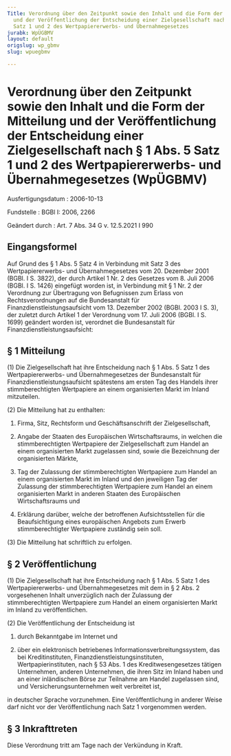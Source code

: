```yaml
---
Title: Verordnung über den Zeitpunkt sowie den Inhalt und die Form der Mitteilung
  und der Veröffentlichung der Entscheidung einer Zielgesellschaft nach § 1 Abs. 5
  Satz 1 und 2 des Wertpapiererwerbs- und Übernahmegesetzes
jurabk: WpÜGBMV
layout: default
origslug: wp_gbmv
slug: wpuegbmv

---
```


# Verordnung über den Zeitpunkt sowie den Inhalt und die Form der Mitteilung und der Veröffentlichung der Entscheidung einer Zielgesellschaft nach § 1 Abs. 5 Satz 1 und 2 des Wertpapiererwerbs- und Übernahmegesetzes (WpÜGBMV)

Ausfertigungsdatum
:   2006-10-13

Fundstelle
:   BGBl I: 2006, 2266

Geändert durch
:   Art. 7 Abs. 34 G v. 12.5.2021 I 990



## Eingangsformel

Auf Grund des § 1 Abs. 5 Satz 4 in Verbindung mit Satz 3 des
Wertpapiererwerbs- und Übernahmegesetzes vom 20. Dezember 2001 (BGBl.
I S. 3822), der durch Artikel 1 Nr. 2 des Gesetzes vom 8. Juli 2006
(BGBl. I S. 1426) eingefügt worden ist, in Verbindung mit § 1 Nr. 2
der Verordnung zur Übertragung von Befugnissen zum Erlass von
Rechtsverordnungen auf die Bundesanstalt für
Finanzdienstleistungsaufsicht vom 13. Dezember 2002 (BGBl. 2003 I S.
3), der zuletzt durch Artikel 1 der Verordnung vom 17. Juli 2006
(BGBl. I S. 1699) geändert worden ist, verordnet die Bundesanstalt für
Finanzdienstleistungsaufsicht:


## § 1 Mitteilung

(1) Die Zielgesellschaft hat ihre Entscheidung nach § 1 Abs. 5 Satz 1
des Wertpapiererwerbs- und Übernahmegesetzes der Bundesanstalt für
Finanzdienstleistungsaufsicht spätestens am ersten Tag des Handels
ihrer stimmberechtigten Wertpapiere an einem organisierten Markt im
Inland mitzuteilen.

(2) Die Mitteilung hat zu enthalten:

1.  Firma, Sitz, Rechtsform und Geschäftsanschrift der Zielgesellschaft,


2.  Angabe der Staaten des Europäischen Wirtschaftsraums, in welchen die
    stimmberechtigten Wertpapiere der Zielgesellschaft zum Handel an einem
    organisierten Markt zugelassen sind, sowie die Bezeichnung der
    organisierten Märkte,


3.  Tag der Zulassung der stimmberechtigten Wertpapiere zum Handel an
    einem organisierten Markt im Inland und den jeweiligen Tag der
    Zulassung der stimmberechtigten Wertpapiere zum Handel an einem
    organisierten Markt in anderen Staaten des Europäischen
    Wirtschaftsraums und


4.  Erklärung darüber, welche der betroffenen Aufsichtsstellen für die
    Beaufsichtigung eines europäischen Angebots zum Erwerb
    stimmberechtigter Wertpapiere zuständig sein soll.




(3) Die Mitteilung hat schriftlich zu erfolgen.


## § 2 Veröffentlichung

(1) Die Zielgesellschaft hat ihre Entscheidung nach § 1 Abs. 5 Satz 1
des Wertpapiererwerbs- und Übernahmegesetzes mit dem in § 2 Abs. 2
vorgesehenen Inhalt unverzüglich nach der Zulassung der
stimmberechtigten Wertpapiere zum Handel an einem organisierten Markt
im Inland zu veröffentlichen.

(2) Die Veröffentlichung der Entscheidung ist

1.  durch Bekanntgabe im Internet und


2.  über ein elektronisch betriebenes Informationsverbreitungssystem, das
    bei Kreditinstituten, Finanzdienstleistungsinstituten,
    Wertpapierinstituten, nach § 53 Abs. 1 des Kreditwesengesetzes tätigen
    Unternehmen, anderen Unternehmen, die ihren Sitz im Inland haben und
    an einer inländischen Börse zur Teilnahme am Handel zugelassen sind,
    und Versicherungsunternehmen weit verbreitet ist,



in deutscher Sprache vorzunehmen. Eine Veröffentlichung in anderer
Weise darf nicht vor der Veröffentlichung nach Satz 1 vorgenommen
werden.


## § 3 Inkrafttreten

Diese Verordnung tritt am Tage nach der Verkündung in Kraft.

